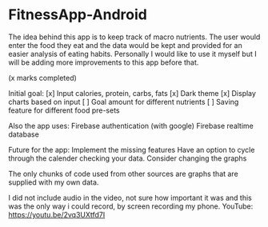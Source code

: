 # FitnessApp-Android
The idea behind this app is to keep track of macro nutrients. The user would enter the food they eat and the data would be kept and provided for an easier analysis of eating habits. Personally I would like to use it myself but I will be adding more improvements to this app before that.

(x marks completed)

Initial goal:
[x]	Input calories, protein, carbs, fats
[x]	Dark theme
[x]	Display charts based on input
[ ]	Goal amount for different nutrients
[ ]	Saving feature for different food pre-sets

Also the app uses:
Firebase authentication (with google)
Firebase realtime database

Future for the app:
Implement the missing features
Have an option to cycle through the calender checking your data.
Consider changing the graphs

The only chunks of code used from other sources are graphs that are supplied with my own data.

I did not include audio in the video, not sure how important it was and this was the only way i could record, by screen recording my phone.
YouTube: https://youtu.be/2vq3UXtfd7I
